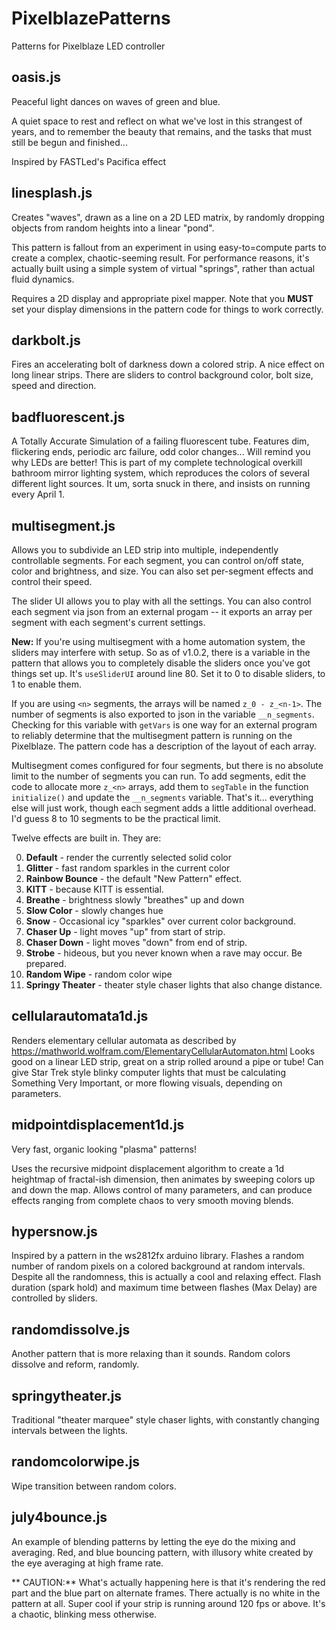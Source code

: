 # PixelblazePatterns
Patterns for Pixelblaze LED controller

## oasis.js
 Peaceful light dances on waves of green and blue.
 
 A quiet space to rest and reflect on what we've 
 lost in this strangest of years, and to remember
 the beauty that remains, and the tasks that 
 must still be begun and finished...
 
 Inspired by FASTLed's Pacifica effect

## linesplash.js
Creates "waves", drawn as a line on a 2D LED matrix, by randomly dropping objects
from random heights into a linear "pond".

This pattern is fallout from an experiment in using easy-to=compute parts to create a
complex, chaotic-seeming result.  For performance reasons, it's actually built using a simple 
system of virtual "springs", rather than actual fluid dynamics.

Requires a 2D display and appropriate pixel mapper.  Note that you **MUST** set your display 
dimensions in the pattern code for things to work correctly.

## darkbolt.js
Fires an accelerating bolt of darkness down a colored strip. A nice effect on long linear strips. 
There are sliders to control background color, bolt size, speed and direction.

## badfluorescent.js
A Totally Accurate Simulation of a failing fluorescent tube.  Features dim, flickering ends, periodic arc failure,
odd color changes... Will remind you why LEDs are better!  This is part of my complete technological overkill bathroom
mirror lighting system, which reproduces the colors of several different light sources.  It um, sorta snuck in there, and
insists on running every April 1.

## multisegment.js
Allows you to subdivide an LED strip into multiple, independently
controllable segments.  For each segment, you can control on/off state,
color and brightness, and size.  You can also set per-segment effects and
control their speed. 

The slider UI allows you to play with all the settings.  You can also control
each segment via json from an external progam -- it exports an array per segment
with each segment's current settings.

**New:** If you're using multisegment with a home automation system, the sliders may interfere with
setup.  So as of v1.0.2, there is a variable in the pattern that allows you to completely
disable the sliders once you've got things set up.  It's ```useSliderUI``` around line
80.  Set it to 0 to disable sliders, to 1 to enable them.

If you are using ```<n>``` segments, the arrays will be named ```z_0 - z_<n-1>```. The number 
of segments is also exported to json in the variable ```__n_segments```.  Checking for this
variable with ```getVars``` is one way for an external program to reliably determine that 
the multisegment pattern is running on the Pixelblaze.  The pattern code has a description
of the layout of each array.

Multisegment comes configured for four segments, but there is no absolute limit to the number
of segments you can run. To add segments, edit the code to allocate more ```z_<n>``` arrays,
add them to ```segTable``` in the function ```initialize()``` and update the ```__n_segments``` 
variable.  That's it... everything else will just work, though each segment adds a little 
additional overhead.  I'd guess 8 to 10 segments to be the practical limit.

Twelve effects are built in.  They are:

0. **Default** - render the currently selected solid color
1. **Glitter** - fast random sparkles in the current color
2. **Rainbow Bounce** - the default "New Pattern" effect.
3. **KITT** - because KITT is essential. 
4. **Breathe** - brightness slowly "breathes" up and down
5. **Slow Color** - slowly changes hue
6. **Snow** - Occasional icy "sparkles" over current color background.
7. **Chaser Up** - light moves "up" from start of strip.
8. **Chaser Down** - light moves "down" from end of strip.
9. **Strobe** - hideous, but you never known when a rave may occur. Be prepared.
10. **Random Wipe** - random color wipe
11. **Springy Theater** - theater style chaser lights that also change distance.

## cellularautomata1d.js
Renders elementary cellular automata as described by https://mathworld.wolfram.com/ElementaryCellularAutomaton.html
Looks good on a linear LED strip, great on a strip rolled around a pipe or tube!  Can give Star Trek style blinky
computer lights that must be calculating Something Very Important, or more flowing visuals, depending on
parameters.

## midpointdisplacement1d.js
Very fast, organic looking "plasma" patterns!

Uses the recursive midpoint displacement algorithm to create a 1d heightmap of
fractal-ish dimension, then animates by sweeping colors up and down the map. Allows
control of many parameters, and can produce effects ranging from complete chaos to
very smooth moving blends.

## hypersnow.js
Inspired by a pattern in the ws2812fx arduino library.  Flashes a random number of random
pixels on a colored background at random intervals.  Despite all the randomness,
this is actually a cool and relaxing effect. Flash duration (spark hold) and maximum time
between flashes (Max Delay) are controlled by sliders.

## randomdissolve.js
Another pattern that is more relaxing than it sounds.  Random colors dissolve and
reform, randomly.

## springytheater.js
Traditional "theater marquee" style chaser lights, with constantly
changing intervals between the lights.

## randomcolorwipe.js
Wipe transition between random colors.

## july4bounce.js
An example of blending patterns by letting the eye do the 
mixing and averaging.  Red, and blue bouncing pattern,
with illusory white created by the eye averaging at high frame rate.

** CAUTION:** What's actually happening here is that it's rendering
the red part and the blue part on alternate frames.  There actually 
is no white in the pattern at all. Super cool if your strip is running 
around 120 fps or above.  It's a chaotic, blinking mess otherwise.
